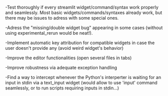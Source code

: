 -Test thoroughly if every streamlit widget/command/syntax work properly and seamlessly.
Most basic widgets/commands/syntaxes already work, but there may be issues to adress with some special ones.

-Adress the "missing/double widget bug" appearing in some cases (without using experimental_rerun would be neat!).

-Implement automatic key attribution for compatible widgets in case the user doesn't provide any (avoid weird widget's behavior)

-Improve the editor functionalities (open several files in tabs)

-Improve robustness via adequate exception handling

-Find a way to intercept whenever the Python's interperter is waiting for an input in stdin via a text_input widget (would allow to use 'input' command seamlessly, or to run scripts requiring inputs in stdin...)
